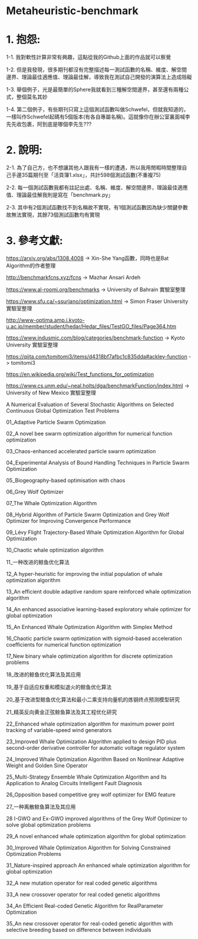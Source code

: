 # Metaheuristic-benchmark

# 1. 抱怨:

1-1. 我對軟性計算非常有興趣，這點從我的Github上面的作品就可以察覺

1-2. 但是我發現，很多期刊都沒有完整描述每一測試函數的名稱、維度、解空間邊界、理論最佳適應值、理論最佳解，導致我在測試自己開發的演算法上造成阻礙

1-3. 舉個例子，光是最簡單的Sphere我就看到三種解空間邊界，甚至還有兩種公式，整個莫名其妙

1-4. 第二個例子，有些期刊只寫上這個測試函數叫做Schwefel，但就我知道的，一樣叫作Schwefel起碼有5個版本(有各自專屬名稱)。這就像你在辦公室裏面喊李先先收包裹，阿到底是哪個李先生???

# 2. 說明:

2-1. 為了自己方，也不想讓其他人跟我有一樣的遭遇，所以我用閒暇時間整理自己手邊35篇期刊至「活頁簿1.xlsx」，共計598個測試函數(不重複75)

2-2. 每一個測試函數我都有註記出處、名稱、維度、解空間邊界，理論最佳適應值、理論最佳解我則是寫在「benchmark.py」

2-3. 其中有2個測試函數找不到名稱故不實現，有1個測試函數因為缺少關鍵參數故無法實現，其餘73個測試函數均有實現

# 3. 參考文獻:

https://arxiv.org/abs/1308.4008  -> Xin-She Yang函數，同時也是Bat Algorithm的作者整理

http://benchmarkfcns.xyz/fcns  -> Mazhar Ansari Ardeh

https://www.al-roomi.org/benchmarks  -> University of Bahrain 實驗室整理

https://www.sfu.ca/~ssurjano/optimization.html  -> Simon Fraser University 實驗室整理

http://www-optima.amp.i.kyoto-u.ac.jp/member/student/hedar/Hedar_files/TestGO_files/Page364.htm

https://www.indusmic.com/blog/categories/benchmark-function  -> Kyoto University 實驗室整理

https://qiita.com/tomitomi3/items/d4318bf7afbc1c835dda#ackley-function  -> tomitomi3

https://en.wikipedia.org/wiki/Test_functions_for_optimization

https://www.cs.unm.edu/~neal.holts/dga/benchmarkFunction/index.html  -> University of New Mexico 實驗室整理

A Numerical Evaluation of Several Stochastic Algorithms on Selected Continuous Global Optimization Test Problems

01_Adaptive Particle Swarm Optimization

02_A novel bee swarm optimization algorithm for numerical function optimization

03_Chaos-enhanced accelerated particle swarm optimization

04_Experimental Analysis of Bound Handling Techniques in Particle Swarm Optimization

05_Biogeography-based optimisation with chaos

06_Grey Wolf Optimizer

07_The Whale Optimization Algorithm

08_Hybrid Algorithm of Particle Swarm Optimization and Grey Wolf Optimizer for Improving Convergence Performance

09_Lévy Flight Trajectory-Based Whale Optimization Algorithm for Global Optimization

10_Chaotic whale optimization algorithm

11_一种改进的鲸鱼优化算法

12_A hyper-heuristic for improving the initial population of whale optimization algorithm

13_An efficient double adaptive random spare reinforced whale optimization algorithm

14_An enhanced associative learning-based exploratory whale optimizer for global optimization

15_An Enhanced Whale Optimization Algorithm with Simplex Method

16_Chaotic particle swarm optimization with sigmoid-based acceleration coefficients for numerical function optimization

17_New binary whale optimization algorithm for discrete optimization problems

18_改进的鲸鱼优化算法及其应用

19_基于自适应权重和模拟退火的鲸鱼优化算法

20_基于改进型鲸鱼优化算法和最小二乘支持向量机的炼钢终点预测模型研究

21_精英反向黄金正弦鲸鱼算法及其工程优化研究

22_Enhanced whale optimization algorithm for maximum power point tracking of variable-speed wind generators

23_Improved Whale Optimization Algorithm applied to design PID plus second-order derivative controller for automatic voltage regulator system

24_Improved Whale Optimization Algorithm Based on Nonlinear Adaptive Weight and Golden Sine Operator

25_Multi-Strategy Ensemble Whale Optimization Algorithm and Its Application to Analog Circuits Intelligent Fault Diagnosis

26_Opposition based competitive grey wolf optimizer for EMG feature

27_一种离散鲸鱼算法及其应用

28 I-GWO and Ex-GWO improved algorithms of the Grey Wolf Optimizer to solve global optimization problems

29_A novel enhanced whale optimization algorithm for global optimization

30_Improved Whale Optimization Algorithm for Solving Constrained Optimization Problems

31_Nature-inspired approach An enhanced whale optimization algorithm for global optimization

32_A new mutation operator for real coded genetic algorithms

33_A new crossover operator for real coded genetic algorithms

34_An Efficient Real-coded Genetic Algorithm for RealParameter Optimization

35_An new crossover operator for real-coded genetic algorithm with selective breeding based on difference between individuals

